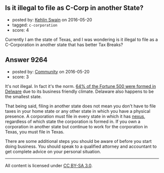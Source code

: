 ## Is it illegal to file as C-Corp in another State?

- posted by: [Kehlin Swain](https://stackexchange.com/users/5148426/kehlin-swain) on 2016-05-20
- tagged: `c-corporation`
- score: 4

Currently I am the state of Texas, and I was wondering is it illegal to file as a C-Corporation in another state that has better Tax Breaks?


## Answer 9264

- posted by: [Community](https://stackexchange.com/users/-1/community) on 2016-05-20
- score: 3

<p>It's not illegal. In fact it's the norm. <a href="http://technical.ly/delaware/2014/09/23/why-delaware-incorporation/" rel="nofollow">64% of the Fortune 500 were formed in Delware</a> due to its business friendly climate. Delaware also happens to be the smallest state.</p>

<p>That being said, filing in another state does not mean you don't have to file taxes in your home state or any other state in which you have a physical presence. A corporation must file in every state in which it has <a href="http://quickbooks.intuit.com/r/taxes/what-is-nexus-and-how-does-it-affect-your-small-business/" rel="nofollow">nexus</a>, regardless of which state the corporation is formed in. If you own a corporation in another state but continue to work for the corporation in Texas, you must file in Texas.</p>

<p>There are some additional steps you should be aware of before you start doing business. You should speak to a qualified attorney and accountant to get complete advice on your personal situation.</p>




---

All content is licensed under [CC BY-SA 3.0](https://creativecommons.org/licenses/by-sa/3.0/).
